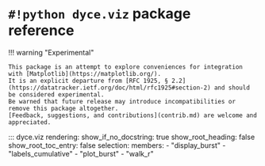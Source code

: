 <!---
  Copyright and other protections apply. Please see the accompanying LICENSE file for
  rights and restrictions governing use of this software. All rights not expressly
  waived or licensed are reserved. If that file is missing or appears to be modified
  from its original, then please contact the author before viewing or using this
  software in any capacity.

  !!!!!!!!!!!!!!!!!!!!!!!!!!!!!!!!!!!!!!!!!!!!!!!!!!!!!!!!!!!!!!!!!!!!
  !!!!!!!!!!!!!!! IMPORTANT: READ THIS BEFORE EDITING! !!!!!!!!!!!!!!!
  !!!!!!!!!!!!!!!!!!!!!!!!!!!!!!!!!!!!!!!!!!!!!!!!!!!!!!!!!!!!!!!!!!!!
  Please keep each sentence on its own unwrapped line.
  It looks like crap in a text editor, but it has no effect on rendering, and it allows much more useful diffs.
  Thank you!
-->

# ``#!python dyce.viz`` package reference

!!! warning "Experimental"

    This package is an attempt to explore conveniences for integration with [Matplotlib](https://matplotlib.org/).
    It is an explicit departure from [RFC 1925, § 2.2](https://datatracker.ietf.org/doc/html/rfc1925#section-2) and should be considered experimental.
    Be warned that future release may introduce incompatibilities or remove this package altogether.
    [Feedback, suggestions, and contributions](contrib.md) are welcome and appreciated.

::: dyce.viz
    rendering:
      show_if_no_docstring: true
      show_root_heading: false
      show_root_toc_entry: false
    selection:
      members:
        - "display_burst"
        - "labels_cumulative"
        - "plot_burst"
        - "walk_r"
